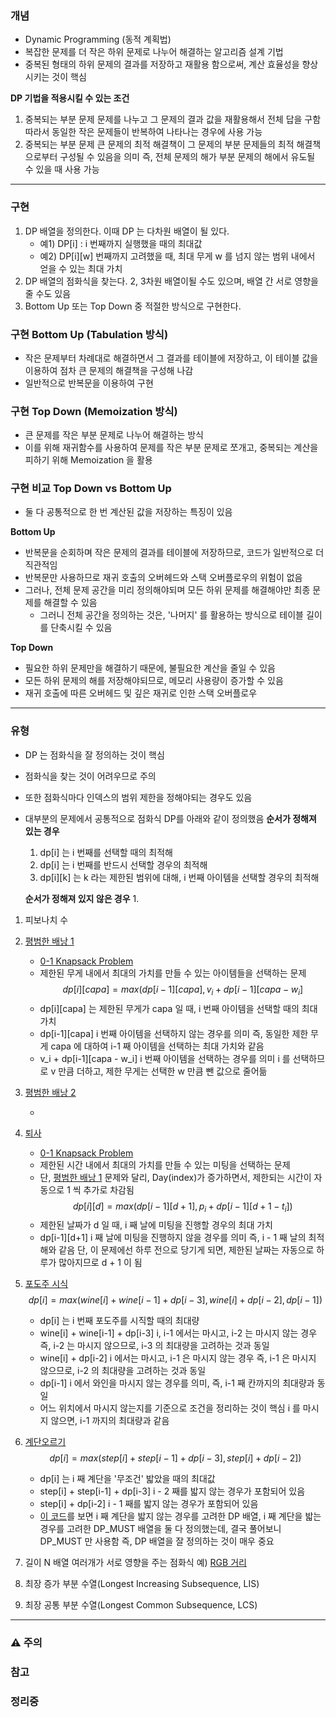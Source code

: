 ### 개념

* Dynamic Programming (동적 계획법)
* 복잡한 문제를 더 작은 하위 문제로 나누어 해결하는 알고리즘 설계 기법
* 중복된 형태의 하위 문제의 결과를 저장하고 재활용 함으로써, 계산 효율성을 향상시키는 것이 핵심

**DP 기법을 적용시킬 수 있는 조건**
1. 중복되는 부분 문제
   문제를 나누고 그 문제의 결과 값을 재활용해서 전체 답을 구함
   따라서 동일한 작은 문제들이 반복하여 나타나는 경우에 사용 가능
2. 중복되는 부분 문제
   큰 문제의 최적 해결책이 그 문제의 부분 문제들의 최적 해결책으로부터 구성될  수 있음을 의미
   즉, 전체 문제의 해가 부분 문제의 해에서 유도될 수 있을 때 사용 가능



---
### 구현

1. DP 배열을 정의한다. 
   이때 DP 는 다차원 배열이 될 있다.
   * 예1) DP\[i\] : i 번째까지 실행했을 때의 최대값
   * 예2) DP\[i\]\[w\] 번째까지 고려했을 때, 최대 무게 w 를 넘지 않는 범위 내에서 얻을 수 있는 최대 가치
1. DP 배열의 점화식을 찾는다. 2, 3차원 배열이될 수도 있으며, 배열 간 서로 영향을 줄 수도 있음
2. Bottom Up 또는 Top Down 중 적절한 방식으로 구현한다.

### 구현 Bottom Up (Tabulation 방식)

* 작은 문제부터 차례대로 해결하면서 그 결과를 테이블에 저장하고, 이 테이블 값을 이용하여 점차 큰 문제의 해결책을 구성해 나감
* 일반적으로 반복문을 이용하여 구현

### 구현 Top Down (Memoization 방식)

* 큰 문제를 작은 부분 문제로 나누어 해결하는 방식
* 이를 위해 재귀함수를 사용하여 문제를 작은 부분 문제로 쪼개고, 중복되는 계산을 피하기 위해 Memoization 을 활용

### 구현 비교 Top Down vs Bottom Up

* 둘 다 공통적으로 한 번 계산된 값을 저장하는 특징이 있음

**Bottom Up** 
* 반복문을 순회하며 작은 문제의 결과를 테이블에 저장하므로, 코드가 일반적으로 더 직관적임
* 반복문만 사용하므로 재귀 호출의 오버헤드와 스택 오버플로우의 위험이 없음
* 그러나, 전체 문제 공간을 미리 정의해야되며 모든 하위 문제를 해결해야만 최종 문제를 해결할 수 있음
	* 그러니 전체 공간을 정의하는 것은, '나머지' 를 활용하는 방식으로 테이블 길이를 단축시킬 수 있음

**Top Down**
* 필요한 하위 문제만을 해결하기 때문에, 불필요한 계산을 줄일 수 있음
* 모든 하위 문제의 해를 저장해야되므로, 메모리 사용량이 증가할 수 있음
* 재귀 호출에 따른 오버헤드 및 깊은 재귀로 인한 스택 오버플로우


---
### 유형

* DP 는 점화식을 잘 정의하는 것이 핵심
* 점화식을 찾는 것이 어려우므로 주의
* 또한 점화식마다 인덱스의 범위 제한을 정해야되는 경우도 있음
* 대부분의 문제에서 공통적으로 점화식 DP를 아래와 같이 정의했음
	**순서가 정해져 있는 경우**
	1. dp\[i\] 는 i 번째를 선택할 때의 최적해
	2. dp\[i\] 는 i 번째를 반드시 선택할 경우의 최적해
	3. dp\[i\]\[k\] 는 k 라는 제한된 범위에 대해, i 번째 아이템을 선택할 경우의 최적해
	
	**순서가 정해져 있지 않은 경우**
	1. 

1. 피보나치 수
2. [평범한 배낭 1](https://www.acmicpc.net/problem/12865)
	
	* [0-1 Knapsack Problem](Knapsack.md)
	* 제한된 무게 내에서 최대의 가치를 만들 수 있는 아이템들을 선택하는 문제 
		$$dp[i][capa] = max(dp[i-1][capa], v_i + dp[i-1][capa - w_i]$$
	* dp\[i\]\[capa\] 는 제한된 무게가 capa 일 때, i 번째 아이템을 선택할 때의 최대 가치
	* dp\[i-1\]\[capa\]
	  i 번째 아이템을 선택하지 않는 경우를 의미
	  즉, 동일한 제한 무게 capa 에 대하여 i-1 째 아이템을 선택하는 최대 가치와 같음
	* v_i + dp\[i-1\]\[capa - w_i\]
	  i 번째 아이템을 선택하는 경우를 의미
	  i 를 선택하므로 v 만큼 더하고, 제한 무게는 선택한 w 만큼 뺀 값으로 줄어듦

3. [평범한 배낭 2](https://www.acmicpc.net/problem/12920)
	
	* 
4. [퇴사](https://www.acmicpc.net/problem/14501)
	
	* [0-1 Knapsack Problem](Knapsack.md)
	* 제한된 시간 내에서 최대의 가치를 만들 수 있는 미팅을 선택하는 문제
	* 단, [평범한 배낭 1](https://www.acmicpc.net/problem/12865) 문제와 달리, Day(index)가 증가하면서, 제한되는 시간이 자동으로 1 씩 추가로 차감됨
		$$dp[i][d] = max(dp[i-1][d+1], p_i + dp[i-1][d+1-t_i])$$
	* 제한된 날짜가 d 일 때, i 째 날에 미팅을 진행할 경우의 최대 가치
	* dp\[i-1\]\[d+1\]
	  i 째 날에 미팅을 진행하지 않을 경우를 의미
	  즉, i - 1 째 날의 최적해와 같음
	  단, 이 문제에선 하루 전으로 당기게 되면, 제한된 날짜는 자동으로 하루가 많아지므로 d + 1 이 됨  

5. [포도주 시식](https://www.acmicpc.net/problem/2156)
	$$dp[i] = max(wine[i] + wine[i-1] + dp[i-3], wine[i] + dp[i-2], dp[i-1])$$
	* dp\[i\] 는 i 번째 포도주를 시직할 때의 최대량
	* wine\[i\] + wine\[i-1\] + dp\[i-3\]
	  i, i-1 에서는 마시고, i-2 는 마시지 않는 경우
	  즉, i-2 는 마시지 않으므로, i-3 의 최대량을 고려하는 것과 동일
	* wine\[i\] + dp\[i-2\]
	  i 에서는 마시고, i-1 은 마시지 않는 경우
	  즉, i-1 은 마시지 않으므로, i-2 의 최대량을 고려하는 것과 동일
	* dp\[i-1\]
	  i 에서 와인을 마시지 않는 경우를 의미, 즉, i-1 째 칸까지의 최대량과 동일
	* 어느 위치에서 마시지 않는지를 기준으로 조건을 정리하는 것이 핵심
	  i 를 마시지 않으면, i-1 까지의 최대량과 같음
	
5. [계단오르기](https://www.acmicpc.net/problem/2579)
	$$dp[i] = max(step[i] + step[i-1] + dp[i-3], step[i] + dp[i-2])$$
	* dp\[i\] 는 i 째 계단을 '무조건' 밟았을 때의 최대값
	* step\[i\] + step\[i-1\] + dp\[i-3\]
	  i - 2 째를 밟지 않는 경우가 포함되어 있음
	* step\[i\] + dp\[i-2\]
	  i - 1 째를 밟지 않는 경우가 포함되어 있음
	* [이 코드](../BOJ_SOLVED_AC/2579-2.py)를 보면 i 째 계단을 밟지 않는 경우를 고려한 DP 배열, i 째 계단을 밟는 경우를 고려한 DP_MUST 배열을 둘 다 정의했는데, 결국 풀어보니 DP_MUST 만 사용함
	  즉, DP 배열을 잘 정의하는 것이 매우 중요


6. 길이 N 배열 여러개가 서로 영향을 주는 점화식 예) [RGB 거리](https://www.acmicpc.net/problem/1149)
7. 최장 증가 부분 수열(Longest Increasing Subsequence, LIS)
8. 최장 공통 부분 수열(Longest Common Subsequence, LCS)


---
### ⚠️ 주의

### 참고

### 정리중
